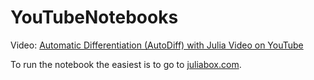 # YouTubeNotebooks
Video: [Automatic Differentiation (AutoDiff) with Julia Video on YouTube](https://www.youtube.com/watch?v=vAp6nUMrKYg)

To run the notebook the easiest is to go to [juliabox.com](juliabox.com).
